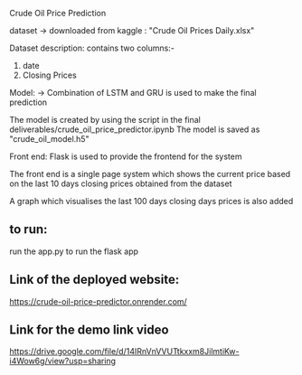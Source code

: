 Crude Oil Price Prediction

dataset -> downloaded from kaggle : "Crude Oil Prices Daily.xlsx"

Dataset description:
contains two columns:-

1.  date
2.  Closing Prices

Model:
-> Combination of LSTM and GRU is used to make the final prediction

The model is created by using the script in the final deliverables/crude_oil_price_predictor.ipynb
The model is saved as "crude_oil_model.h5"

Front end:
Flask is used to provide the frontend for the system

The front end is a single page system which shows the current price based on the last 10 days closing prices obtained from the dataset

A graph which visualises the last 100 days closing days prices is also added

## to run:

run the app.py to run the flask app

## Link of the deployed website:

https://crude-oil-price-predictor.onrender.com/

## Link for the demo link video

https://drive.google.com/file/d/14IRnVnVVUTtkxxm8JilmtiKw-i4Wow6g/view?usp=sharing
